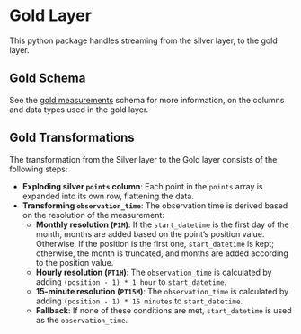 # Gold Layer

This python package handles streaming from the silver layer, to the gold layer.

## Gold Schema

See the [gold measurements](src/opengeh_gold/domain/schemas/gold_measurements.py) schema for more information, on the columns and data types used in the gold layer.

## Gold Transformations

The transformation from the Silver layer to the Gold layer consists of the following steps:

- **Exploding silver `points` column**: Each point in the `points` array is expanded into its own row, flattening the data.
- **Transforming `observation_time`**: The observation time is derived based on the resolution of the measurement:
    - **Monthly resolution (`P1M`)**: If the `start_datetime` is the first day of the month, months are added based on the point’s position value. Otherwise, if the position is the first one, `start_datetime` is kept; otherwise, the month is  truncated, and months are added according to the position value.
    - **Hourly resolution (`PT1H`)**: The `observation_time` is calculated by adding `(position - 1) * 1 hour` to `start_datetime`.
    - **15-minute resolution (`PT15M`)**: The `observation_time` is calculated by adding `(position - 1) * 15 minutes` to `start_datetime`.
    - **Fallback**: If none of these conditions are met, `start_datetime` is used as the `observation_time`.
